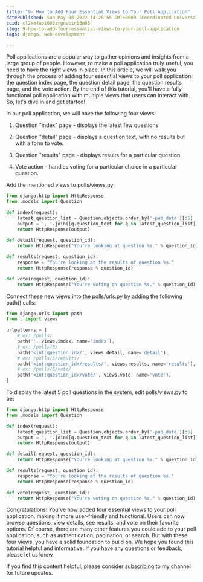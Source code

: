 ```yaml
---
title: "9- How to Add Four Essential Views to Your Poll Application"
datePublished: Sun May 08 2022 14:28:55 GMT+0000 (Coordinated Universal Time)
cuid: cl2xe4uoi003zrgnvcinb3m85
slug: 9-how-to-add-four-essential-views-to-your-poll-application
tags: django, web-development

---
```


Poll applications are a popular way to gather opinions and insights from a large group of people. However, to make a poll application truly useful, you need to have the right views in place. In this article, we will walk you through the process of adding four essential views to your poll application: the question index page, the question detail page, the question results page, and the vote action. By the end of this tutorial, you'll have a fully functional poll application with multiple views that users can interact with. So, let's dive in and get started!

In our poll application, we will have the following four views:

1. Question "index" page - displays the latest few questions.
    
2. Question "detail" page - displays a question text, with no results but with a form to vote.
    
3. Question "results" page - displays results for a particular question.
    
4. Vote action - handles voting for a particular choice in a particular question.
    

Add the mentioned views to polls/views.py:

```python
from django.http import HttpResponse
from .models import Question

def index(request):
    latest_question_list = Question.objects.order_by('-pub_date')[:5] 
    output = ', '.join([q.question_text for q in latest_question_list])
    return HttpResponse(output)

def detail(request, question_id):
    return HttpResponse("You're looking at question %s." % question_id)

def results(request, question_id):
    response = "You're looking at the results of question %s."
    return HttpResponse(response % question_id)

def vote(request, question_id):
    return HttpResponse("You're voting on question %s." % question_id)
```

Connect these new views into the polls/urls.py by adding the following path() calls:

```python
from django.urls import path
from . import views

urlpatterns = [
    # ex: /polls/
    path('', views.index, name='index'),
    # ex: /polls/5/
    path('<int:question_id>/', views.detail, name='detail'),
    # ex: /polls/5/results/
    path('<int:question_id>/results/', views.results, name='results'),
    # ex: /polls/5/vote/
    path('<int:question_id>/vote/', views.vote, name='vote'),
]
```

To display the latest 5 poll questions in the system, edit polls/views.py to be:

```python
from django.http import HttpResponse
from .models import Question

def index(request):
    latest_question_list = Question.objects.order_by('-pub_date')[:5] 
    output = ', '.join([q.question_text for q in latest_question_list])
    return HttpResponse(output)

def detail(request, question_id):
    return HttpResponse("You're looking at question %s." % question_id)

def results(request, question_id):
    response = "You're looking at the results of question %s."
    return HttpResponse(response % question_id)

def vote(request, question_id):
    return HttpResponse("You're voting on question %s." % question_id)
```

Congratulations! You've now added four essential views to your poll application, making it more user-friendly and functional. Users can now browse questions, view details, see results, and vote on their favorite options. Of course, there are many other features you could add to your poll application, such as authentication, pagination, or search. But with these four views, you have a solid foundation to build on. We hope you found this tutorial helpful and informative. If you have any questions or feedback, please let us know.

If you find this content helpful, please consider [subscribing](https://www.youtube.com/channel/UCpbWlHEqBSnJb6i4UemXQpA?sub_confirmation=1) to my channel for future updates.
